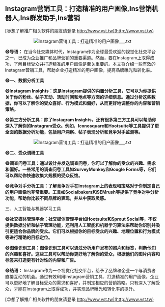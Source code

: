 ## **Instagram营销工具：打造精准的用户画像,Ins营销机器人,Ins群发助手,Ins营销**

[😍想了解推广相关软件的朋友请登录 http://www.vst.tw](http://www.vst.tw)

 <center><img src="https://vst.tw/MP4/tuiguang/png/3.png" alt="Instagram营销工具：打造精准的用户画像___.txt"></center>

**😄导语：**
在当今社交媒体时代，Instagram作为全球最受欢迎的视觉化社交平台之一，已成为企业推广和品牌营销的重要渠道。然而，要在Instagram上取得成功，了解目标受众并打造精准的用户画像是至关重要的。本文将介绍一些有效的Instagram营销工具，帮助企业打造精准的用户画像，提高品牌曝光和转化率。

**😄一、数据分析工具**

**😄Instagram Insights：这是Instagram提供的内置分析工具，它可以为你提供关于你的粉丝、帖子互动、活动时间和地点等方面的详细信息。通过分析这些数据，你可以了解你的受众喜好、行为模式和偏好，从而更好地调整你的内容和营销策略。**

**😄第三方分析工具：除了Instagram Insights，还有很多第三方工具可以帮助你深入了解你的Instagram受众。例如，Iconosquare和Hootsuite等工具提供了更全面的数据分析功能，包括用户洞察、帖子表现分析和竞争对手监测等。**

 <center><img src="https://vst.tw/MP4/tuiguang/png/7.png" alt="Instagram营销工具：打造精准的用户画像___.txt"></center>

**😄二、受众调研工具**

**😄调查问卷工具：通过设计并发送调查问卷，你可以了解你的受众的兴趣、需求和偏好。一些常用的调查问卷工具如SurveyMonkey和Google Forms等，它们可以帮助你快速收集大规模的受众反馈。**

**😄竞争对手分析工具：了解竞争对手在Instagram上的表现和策略对于你制定自己的用户画像也非常重要。工具如Socialbakers和SEMrush等提供了竞争对手分析功能，帮助你比较不同品牌的表现，并从中获取灵感。**

三、人工智能与机器学习工具

**😄社交媒体管理平台：社交媒体管理平台如Hootsuite和Sprout Social等，不仅提供数据分析和帖子管理功能，还利用人工智能和机器学习算法来帮助你识别并吸引更适合你品牌的受众。它们可以根据你的目标受众的兴趣、地理位置和行为模式等进行精确的目标定位。**

**😄图像识别工具：图像识别工具可以通过分析用户发布的照片和标签，判断他们的兴趣和喜好。这些工具可以帮助你更好地了解你的受众，根据他们的图片内容和标签来打造更有针对性的内容和广告。**

**😄结语：**
Instagram作为一个视觉化社交平台，给予了品牌和企业一个与消费者直接互动的机会。通过有效利用Instagram营销工具，打造精准的用户画像，企业可以更好地了解目标受众的需求和喜好，并制定相应的营销策略。只有深入了解受众，才能在Instagram上取得成功，并实现品牌曝光和转化率的提升。

[😍想了解推广相关软件的朋友请登录 http://www.vst.tw](http://www.vst.tw)



